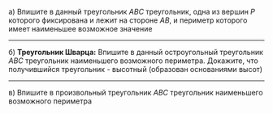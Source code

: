 а) Впишите в данный треугольник $ABC$ треугольник, одна из вершин $P$ которого фиксирована и лежит на стороне $AB$, и периметр которого имеет наименьшее возможное значение

---
б) **Треугольник Шварца:** Впишите в данный остроугольный треугольник $ABC$ треугольник наименьшего возможного периметра. Докажите, что получившийся треугольник - высотный (образован основаниями высот)

---
в) Впишите в произвольный треугольник $ABC$ треугольник наименьшего возможного периметра